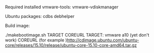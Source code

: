 Required installed vmware-tools: vmware-vdiskmanager

Ubuntu packages: cdbs debhelper

Build image:

./makebootimage.sh TARGET COREURL
   TARGET:
     vmware
     a10 (yet don't work)
   COREURL
     (for example )http://cdimage.ubuntu.com/ubuntu-core/releases/15.10/release/ubuntu-core-15.10-core-amd64.tar.gz
     

